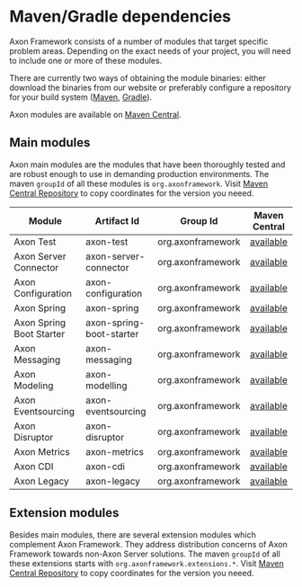 # Maven/Gradle dependencies

Axon Framework consists of a number of modules that target specific problem areas. Depending on the exact needs of your project, you will need to include one or more of these modules.

There are currently two ways of obtaining the module binaries: either download the binaries from our website or preferably configure a repository for your build system ([Maven](http://maven.apache.org/), [Gradle](https://gradle.org/)).

Axon modules are available on [Maven Central](https://search.maven.org/search?q=axonframework).

## Main modules

Axon main modules are the modules that have been thoroughly tested and are robust enough to use in demanding production environments. The maven `groupId` of all these modules is `org.axonframework`. Visit [Maven Central Repository](https://search.maven.org/search?q=g:org.axonframework) to copy coordinates for the version you neeed.

| Module                        | Artifact Id              | Group Id          | Maven Central                                                             |
| ----------------------------- | ------------------------ | ----------------- |:-------------------------------------------------------------------------:|
| Axon Test                     | axon-test                | org.axonframework | [available](https://search.maven.org/search?q=a:axon-test)                |
| Axon Server Connector         | axon-server-connector    | org.axonframework | [available](https://search.maven.org/search?q=a:axon-server-connector)    |
| Axon Configuration            | axon-configuration       | org.axonframework | [available](https://search.maven.org/search?q=a:axon-configuration)       |
| Axon Spring                   | axon-spring              | org.axonframework | [available](https://search.maven.org/search?q=a:axon-spring)              |
| Axon Spring Boot Starter      | axon-spring-boot-starter | org.axonframework | [available](https://search.maven.org/search?q=a:axon-spring-boot-starter) |
| Axon Messaging                | axon-messaging           | org.axonframework | [available](https://search.maven.org/search?q=a:axon-messaging)           |
| Axon Modeling                 | axon-modelling           | org.axonframework | [available](https://search.maven.org/search?q=a:axon-modelling)           |
| Axon Eventsourcing            | axon-eventsourcing       | org.axonframework | [available](https://search.maven.org/search?q=a:axon-eventsourcing)       |
| Axon Disruptor                | axon-disruptor           | org.axonframework | [available](https://search.maven.org/search?q=a:axon-disruptor)           |
| Axon Metrics                  | axon-metrics             | org.axonframework | [available](https://search.maven.org/search?q=a:axon-metrics)             |
| Axon CDI                      | axon-cdi                 | org.axonframework | [available](https://search.maven.org/search?q=a:axon-cdi)                 |
| Axon Legacy                   | axon-legacy              | org.axonframework | [available](https://search.maven.org/search?q=a:axon-legacy)              |




## Extension modules

Besides main modules, there are several extension modules which complement Axon Framework. They address distribution concerns of Axon Framework towards non-Axon Server solutions. The maven `groupId` of all these extensions starts with `org.axonframework.extensions.*`. Visit [Maven Central Repository](https://search.maven.org/search?q=axonframework%20extensions) to copy coordinates for the version you neeed.